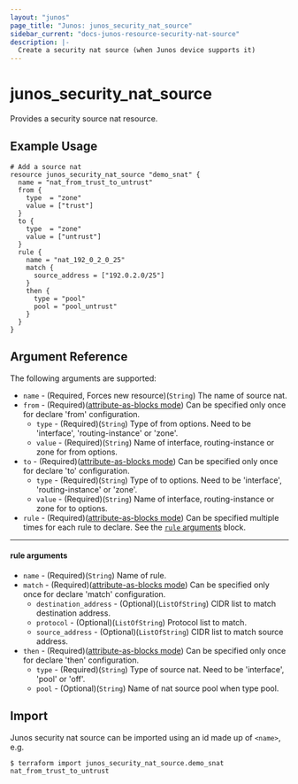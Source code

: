 ```yaml
---
layout: "junos"
page_title: "Junos: junos_security_nat_source"
sidebar_current: "docs-junos-resource-security-nat-source"
description: |-
  Create a security nat source (when Junos device supports it)
---
```


# junos_security_nat_source

Provides a security source nat resource.

## Example Usage

```hcl
# Add a source nat
resource junos_security_nat_source "demo_snat" {
  name = "nat_from_trust_to_untrust"
  from {
    type  = "zone"
    value = ["trust"]
  }
  to {
    type  = "zone"
    value = ["untrust"]
  }
  rule {
    name = "nat_192_0_2_0_25"
    match {
      source_address = ["192.0.2.0/25"]
    }
    then {
      type = "pool"
      pool = "pool_untrust"
    }
  }
}
```

## Argument Reference

The following arguments are supported:

* `name` - (Required, Forces new resource)(`String`) The name of source nat.
* `from` - (Required)([attribute-as-blocks mode](https://www.terraform.io/docs/configuration/attr-as-blocks.html)) Can be specified only once for declare 'from' configuration.
  * `type` - (Required)(`String`) Type of from options. Need to be 'interface', 'routing-instance' or 'zone'.
  * `value`  - (Required)(`String`) Name of interface, routing-instance or zone for from options.
* `to` - (Required)([attribute-as-blocks mode](https://www.terraform.io/docs/configuration/attr-as-blocks.html)) Can be specified only once for declare 'to' configuration.
  * `type` - (Required)(`String`) Type of to options. Need to be 'interface', 'routing-instance' or 'zone'.
  * `value`  - (Required)(`String`) Name of interface, routing-instance or zone for to options.
* `rule` - (Required)([attribute-as-blocks mode](https://www.terraform.io/docs/configuration/attr-as-blocks.html)) Can be specified multiple times for each rule to declare. See the [`rule` arguments](#rule-arguments) block.

---
#### rule arguments
* `name` - (Required)(`String`) Name of rule.
* `match` - (Required)([attribute-as-blocks mode](https://www.terraform.io/docs/configuration/attr-as-blocks.html)) Can be specified only once for declare 'match' configuration.
  * `destination_address` - (Optional)(`ListOfString`) CIDR list to match destination address.
  * `protocol` - (Optional)(`ListOfString`) Protocol list to match.
  * `source_address` - (Optional)(`ListOfString`) CIDR list to match source address.
* `then` - (Required)([attribute-as-blocks mode](https://www.terraform.io/docs/configuration/attr-as-blocks.html)) Can be specified only once for declare 'then' configuration.
  * `type` - (Required)(`String`) Type of source nat. Need to be 'interface', 'pool' or 'off'.
  * `pool` - (Optional)(`String`) Name of nat source pool when type pool.

## Import

Junos security nat source can be imported using an id made up of `<name>`, e.g.

```
$ terraform import junos_security_nat_source.demo_snat nat_from_trust_to_untrust
```
